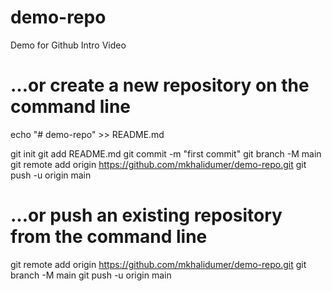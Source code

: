 # demo-repo
Demo for Github Intro Video

# …or create a new repository on the command line
echo "# demo-repo" >> README.md

git init
git add README.md
git commit -m "first commit"
git branch -M main
git remote add origin https://github.com/mkhalidumer/demo-repo.git
git push -u origin main

# …or push an existing repository from the command line
git remote add origin https://github.com/mkhalidumer/demo-repo.git
git branch -M main
git push -u origin main

